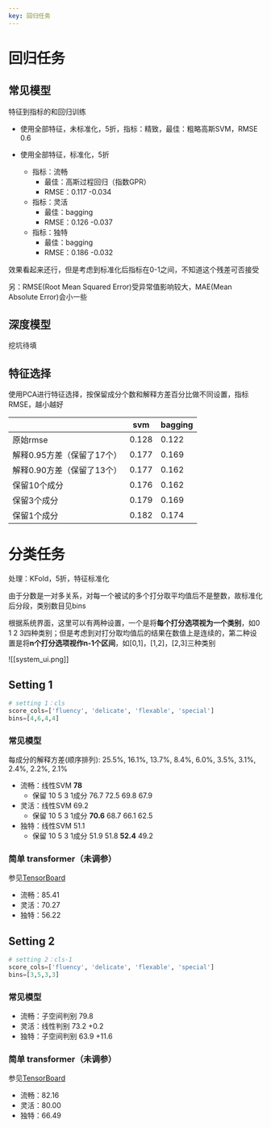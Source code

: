```yaml
---
key: 回归任务
---
```


# 回归任务

## 常见模型

特征到指标的和回归训练

- 使用全部特征，未标准化，5折，指标：精致，最佳：粗略高斯SVM，RMSE 0.6
- 使用全部特征，标准化，5折

	- 指标：流畅
		- 最佳：高斯过程回归（指数GPR）
		- RMSE：0.117 -0.034
	- 指标：灵活
		- 最佳：bagging
		- RMSE：0.126 -0.037
	- 指标：独特
		- 最佳：bagging
		- RMSE：0.186 -0.032

效果看起来还行，但是考虑到标准化后指标在0-1之间，不知道这个残差可否接受

另：RMSE(Root Mean Squared Error)受异常值影响较大，MAE(Mean Absolute Error)会小一些

## 深度模型

挖坑待填

## 特征选择

使用PCA进行特征选择，按保留成分个数和解释方差百分比做不同设置，指标RMSE，越小越好

|                            | svm   | bagging |
|----------------------------|-------|---------|
| 原始rmse                   | 0.128 | 0.122   |
| 解释0.95方差（保留了17个） | 0.177 | 0.169   |
| 解释0.90方差（保留了13个） | 0.177 | 0.162   |
| 保留10个成分               | 0.176 | 0.162   |
| 保留3个成分                | 0.179 | 0.169   |
| 保留1个成分                | 0.182 | 0.174   |

# 分类任务

处理：KFold，5折，特征标准化

由于分数是一对多关系，对每一个被试的多个打分取平均值后不是整数，故标准化后分段，类别数目见bins

根据系统界面，这里可以有两种设置，一个是将**每个打分选项视为一个类别**，如0 1 2 3四种类别；但是考虑到对打分取均值后的结果在数值上是连续的，第二种设置是将**n个打分选项视作n-1个区间**，如[0,1]，[1,2]，[2,3]三种类别

![[system_ui.png]]

## Setting 1

```python
# setting 1：cls
score_cols=['fluency', 'delicate', 'flexable', 'special']  
bins=[4,6,4,4]
```

### 常见模型

每成分的解释方差(顺序排列): 25.5%, 16.1%, 13.7%, 8.4%, 6.0%, 3.5%, 3.1%, 2.4%, 2.2%, 2.1%
- 流畅：线性SVM **78** 
	- 保留 10 5 3 1成分 76.7 72.5 69.8 67.9
- 灵活：线性SVM 69.2 
	- 保留 10 5 3 1成分 **70.6** 68.7 66.1 62.5
- 独特：线性SVM 51.1 
	- 保留 10 5 3 1成分 51.9 51.8 **52.4** 49.2

### 简单 transformer（未调参）

参见[TensorBoard](http://gsq7474741.tpddns.cn:6006)

- 流畅：85.41
- 灵活：70.27
- 独特：56.22



## Setting 2

```python
# setting 2：cls-1
score_cols=['fluency', 'delicate', 'flexable', 'special']
bins=[3,5,3,3]
```

### 常见模型

- 流畅：子空间判别 79.8
- 灵活：线性判别 73.2 +0.2
- 独特：子空间判别 63.9 +11.6

### 简单 transformer（未调参）

参见[TensorBoard](http://gsq7474741.tpddns.cn:6006)

- 流畅：82.16
- 灵活：80.00
- 独特：66.49 


